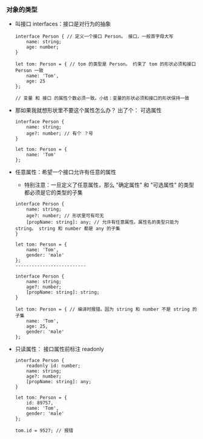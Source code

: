### 对象的类型

- 叫接口 interfaces：接口是对行为的抽象

  ```JS
  interface Person { // 定义一个接口 Person。 接口，一般首字母大写
      name: string;
      age: number;
  }
  
  let tom: Person = { // tom 的类型是 Person。 约束了 tom 的形状必须和接口 Person 一致
      name: 'Tom',
      age: 25
  };
  
  // 变量 和 接口 的属性个数必须一致。小结：变量的形状必须和接口的形状保持一致
  ```

- 那如果我就想形状里不要这个属性怎么办？ 出了个： 可选属性

  ```JS
  interface Person {
      name: string;
      age?: number; // 有个 ？号
  }
  
  let tom: Person = {
      name: 'Tom'
  };
  ```

- 任意属性：希望一个接口允许有任意的属性

  - 特别注意：一旦定义了任意属性，那么 "确定属性" 和 "可选属性" 的类型都必须是它的类型的子集

  ```JS
  interface Person { 
      name: string;
      age?: number; // 形状里可有可无
      [propName: string]: any; // 允许有任意属性。属性名的类型只能为 string。 string 和 number 都是 any 的子集
  }
  
  let tom: Person = {
      name: 'Tom',
      gender: 'male'
  };
  --------------------------
  
  interface Person {
      name: string;
      age?: number;
      [propName: string]: string;
  }
  
  let tom: Person = { // 编译时报错。因为 string 和 number 不是 string 的子集
      name: 'Tom',
      age: 25,
      gender: 'male'
  }; 
  ```

- 只读属性： 接口属性前标注 readonly

  ```JS
  interface Person {
      readonly id: number;
      name: string;
      age?: number;
      [propName: string]: any;
  }
  
  let tom: Person = {
      id: 89757,
      name: 'Tom',
      gender: 'male'
  };
  
  tom.id = 9527; // 报错
  ```

  